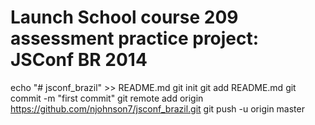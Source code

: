 # Launch School course 209 assessment practice project: JSConf BR 2014

echo "# jsconf_brazil" >> README.md
git init
git add README.md
git commit -m "first commit"
git remote add origin https://github.com/njohnson7/jsconf_brazil.git
git push -u origin master

